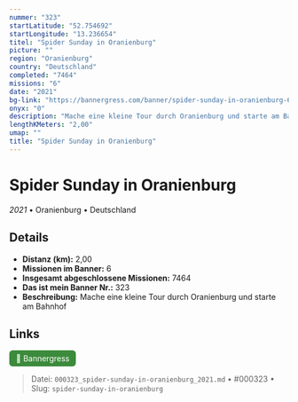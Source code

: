 ```yaml
---
nummer: "323"
startLatitude: "52.754692"
startLongitude: "13.236654"
titel: "Spider Sunday in Oranienburg"
picture: ""
region: "Oranienburg"
country: "Deutschland"
completed: "7464"
missions: "6"
date: "2021"
bg-link: "https://bannergress.com/banner/spider-sunday-in-oranienburg-67de"
onyx: "0"
description: "Mache eine kleine Tour durch Oranienburg und starte am Bahnhof"
lengthKMeters: "2,00"
umap: ""
title: "Spider Sunday in Oranienburg"
---
```

# Spider Sunday in Oranienburg

*2021* • Oranienburg • Deutschland



## Details
- **Distanz (km):** 2,00
- **Missionen im Banner:** 6
- **Insgesamt abgeschlossene Missionen:** 7464
- **Das ist mein Banner Nr.:** 323
- **Beschreibung:** Mache eine kleine Tour durch Oranienburg und starte am Bahnhof


## Links
<div style="margin-top: 0.5em;">
<a href="https://bannergress.com/banner/spider-sunday-in-oranienburg-67de" target="_blank" style="display:inline-block;margin-right:8px;padding:6px 12px;background-color:#3c8b3c;color:white;text-decoration:none;border-radius:6px;">🔗 Bannergress</a>

</div>


> Datei: `000323_spider-sunday-in-oranienburg_2021.md` • #000323 • Slug: `spider-sunday-in-oranienburg`
